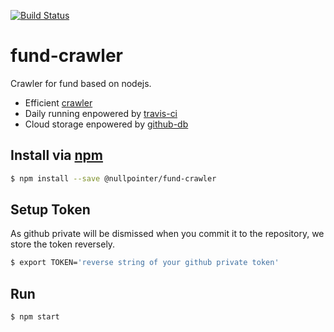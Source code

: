 [![Build Status](https://travis-ci.com/nullpointer/fund-crawler.svg?branch=master)](https://travis-ci.com/nullpointer/fund-crawler)

# fund-crawler

Crawler for fund based on nodejs.

- Efficient [crawler](https://www.npmjs.com/package/crawler)
- Daily running enpowered by [travis-ci](https://travis-ci.com/)
- Cloud storage enpowered by [github-db](https://www.npmjs.com/package/github-db)


## Install via [npm](https://npmjs.com)

```sh
$ npm install --save @nullpointer/fund-crawler
```

## Setup Token

As github private will be dismissed when you commit it to the repository, we store the token reversely.

```sh
$ export TOKEN='reverse string of your github private token'
```

## Run

```sh
$ npm start
```
